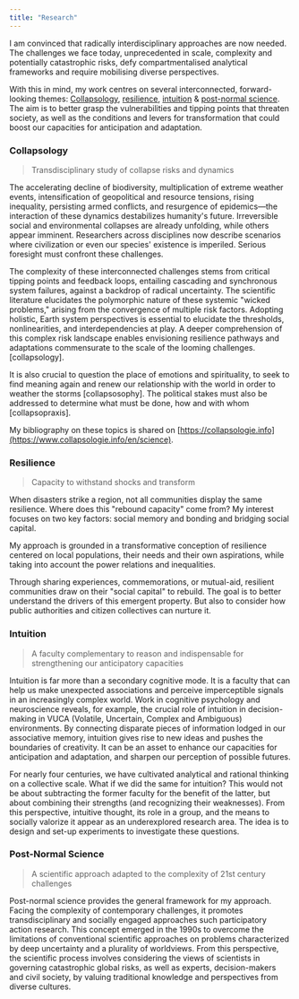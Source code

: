 ```yaml
---
title: "Research"
---
```

I am convinced that radically interdisciplinary approaches are now needed. The challenges we face today, unprecedented in scale, complexity and potentially catastrophic risks, defy compartmentalised analytical frameworks and require mobilising diverse perspectives.

With this in mind, my work centres on several interconnected, forward-looking themes: [Collapsology](https://claude.ai/chat/0ee1fc26-0a2c-4834-a828-243fd8266b68#collapsology), [resilience](https://claude.ai/chat/0ee1fc26-0a2c-4834-a828-243fd8266b68#resilience), [intuition](https://claude.ai/chat/0ee1fc26-0a2c-4834-a828-243fd8266b68#intuition) & [post-normal science](https://claude.ai/chat/0ee1fc26-0a2c-4834-a828-243fd8266b68#post-normal-science). The aim is to better grasp the vulnerabilities and tipping points that threaten society, as well as the conditions and levers for transformation that could boost our capacities for anticipation and adaptation.

### Collapsology

> Transdisciplinary study of collapse risks and dynamics

The accelerating decline of biodiversity, multiplication of extreme weather events, intensification of geopolitical and resource tensions, rising inequality, persisting armed conflicts, and resurgence of epidemics—the interaction of these dynamics destabilizes humanity's future. Irreversible social and environmental collapses are already unfolding, while others appear imminent. Researchers across disciplines now describe scenarios where civilization or even our species' existence is imperiled. Serious foresight must confront these challenges.

The complexity of these interconnected challenges stems from critical tipping points and feedback loops, entailing cascading and synchronous system failures, against a backdrop of radical uncertainty. The scientific literature elucidates the polymorphic nature of these systemic "wicked problems," arising from the convergence of multiple risk factors. Adopting holistic, Earth system perspectives is essential to elucidate the thresholds, nonlinearities, and interdependencies at play. A deeper comprehension of this complex risk landscape enables envisioning resilience pathways and adaptations commensurate to the scale of the looming challenges. [collapsology].

It is also crucial to question the place of emotions and spirituality, to seek to find meaning again and renew our relationship with the world in order to weather the storms [collapsosophy]. The political stakes must also be addressed to determine what must be done, how and with whom [collapsopraxis].

My bibliography on these topics is shared on [https://collapsologie.info](https://www.collapsologie.info/en/science).

### Resilience

> Capacity to withstand shocks and transform

When disasters strike a region, not all communities display the same resilience. Where does this "rebound capacity" come from? My interest focuses on two key factors: social memory and bonding and bridging social capital.

My approach is grounded in a transformative conception of resilience centered on local populations, their needs and their own aspirations, while taking into account the power relations and inequalities.

Through sharing experiences, commemorations, or mutual-aid, resilient communities draw on their "social capital" to rebuild. The goal is to better understand the drivers of this emergent property. But also to consider how public authorities and citizen collectives can nurture it.

### Intuition

> A faculty complementary to reason and indispensable for strengthening our anticipatory capacities

Intuition is far more than a secondary cognitive mode. It is a faculty that can help us make unexpected associations and perceive imperceptible signals in an increasingly complex world. Work in cognitive psychology and neuroscience reveals, for example, the crucial role of intuition in decision-making in VUCA (Volatile, Uncertain, Complex and Ambiguous) environments. By connecting disparate pieces of information lodged in our associative memory, intuition gives rise to new ideas and pushes the boundaries of creativity. It can be an asset to enhance our capacities for anticipation and adaptation, and sharpen our perception of possible futures.

For nearly four centuries, we have cultivated analytical and rational thinking on a collective scale. What if we did the same for intuition? This would not be about subtracting the former faculty for the benefit of the latter, but about combining their strengths (and recognizing their weaknesses). From this perspective, intuitive thought, its role in a group, and the means to socially valorize it appear as an underexplored research area. The idea is to design and set-up experiments to investigate these questions.

### Post-Normal Science
> A scientific approach adapted to the complexity of 21st century challenges

Post-normal science provides the general framework for my approach. Facing the complexity of contemporary challenges, it promotes transdisciplinary and socially engaged approaches such participatory action research. This concept emerged in the 1990s to overcome the limitations of conventional scientific approaches on problems characterized by deep uncertainty and a plurality of worldviews. From this perspective, the scientific process involves considering the views of scientists in governing catastrophic global risks, as well as experts, decision-makers and civil society, by valuing traditional knowledge and perspectives from diverse cultures. 